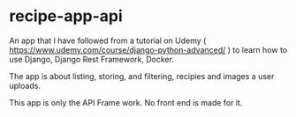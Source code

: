 # recipe-app-api

An app that I have followed from a tutorial on Udemy ( https://www.udemy.com/course/django-python-advanced/ ) to learn how to use Django, Django Rest Framework, Docker.

The app is about listing, storing, and filtering, recipies and images a user uploads.

This app is only the API Frame work. No front end is made for it.
